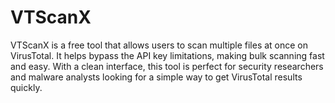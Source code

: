 # VTScanX
VTScanX is a free tool that allows users to scan multiple files at once on VirusTotal. It helps bypass the API key limitations, making bulk scanning fast and easy. With a clean interface, this tool is perfect for security researchers and malware analysts looking for a simple way to get VirusTotal results quickly.
